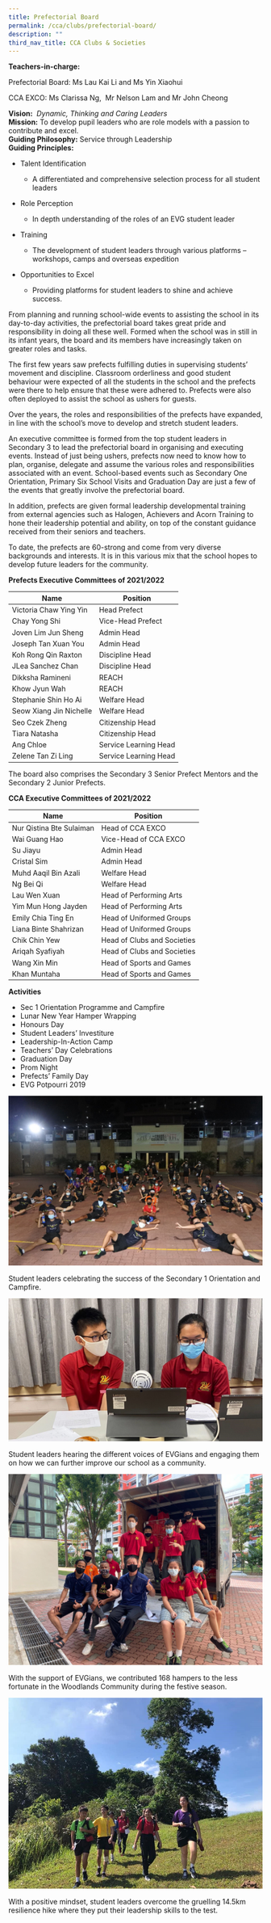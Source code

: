 ```yaml
---
title: Prefectorial Board
permalink: /cca/clubs/prefectorial-board/
description: ""
third_nav_title: CCA Clubs & Societies
---
```

**Teachers-in-charge:**

Prefectorial Board: Ms Lau Kai Li and Ms Yin Xiaohui

CCA EXCO: Ms Clarissa Ng,  Mr Nelson Lam and Mr John Cheong

**Vision:**  _Dynamic, Thinking and Caring Leaders_  
**Mission:** To develop pupil leaders who are role models with a passion to contribute and excel.  
**Guiding Philosophy:** Service through Leadership  
**Guiding Principles:**

*   Talent Identification
    *   A differentiated and comprehensive selection process for all student leaders

*   Role Perception
    *   In depth understanding of the roles of an EVG student leader

*   Training
    *   The development of student leaders through various platforms – workshops, camps and overseas expedition

*   Opportunities to Excel
    *   Providing platforms for student leaders to shine and achieve success.

From planning and running school-wide events to assisting the school in its day-to-day activities, the prefectorial board takes great pride and responsibility in doing all these well. Formed when the school was in still in its infant years, the board and its members have increasingly taken on greater roles and tasks.

The first few years saw prefects fulfilling duties in supervising students’ movement and discipline. Classroom orderliness and good student behaviour were expected of all the students in the school and the prefects were there to help ensure that these were adhered to. Prefects were also often deployed to assist the school as ushers for guests.

Over the years, the roles and responsibilities of the prefects have expanded, in line with the school’s move to develop and stretch student leaders.

An executive committee is formed from the top student leaders in Secondary 3 to lead the prefectorial board in organising and executing events. Instead of just being ushers, prefects now need to know how to plan, organise, delegate and assume the various roles and responsibilities associated with an event. School-based events such as Secondary One Orientation, Primary Six School Visits and Graduation Day are just a few of the events that greatly involve the prefectorial board.

In addition, prefects are given formal leadership developmental training from external agencies such as Halogen, Achievers and Acorn Training to hone their leadership potential and ability, on top of the constant guidance received from their seniors and teachers.

To date, the prefects are 60-strong and come from very diverse backgrounds and interests. It is in this various mix that the school hopes to develop future leaders for the community.

**Prefects Executive Committees of 2021/2022**

| Name                    | Position              |
|-------------------------|-----------------------|
| Victoria Chaw Ying Yin  | Head Prefect          |
| Chay Yong Shi           | Vice-Head Prefect     |
| Joven Lim Jun Sheng     | Admin Head            |
| Joseph Tan Xuan You     | Admin Head            |
| Koh Rong Qin Raxton     | Discipline Head       |
| JLea Sanchez Chan       | Discipline Head       |
| Dikksha Ramineni        | REACH                 |
| Khow Jyun Wah           | REACH                 |
| Stephanie Shin Ho Ai    | Welfare Head          |
| Seow Xiang Jin Nichelle | Welfare Head          |
| Seo Czek Zheng          | Citizenship Head      |
| Tiara Natasha           | Citizenship Head      |
| Ang Chloe               | Service Learning Head |
| Zelene Tan Zi Ling      | Service Learning Head |

The board also comprises the Secondary 3 Senior Prefect Mentors and the Secondary 2 Junior Prefects.

**CCA Executive Committees of 2021/2022**

| Name                     | Position                    |
|--------------------------|-----------------------------|
| Nur Qistina Bte Sulaiman | Head of CCA EXCO            |
| Wai Guang Hao            | Vice-Head of CCA EXCO       |
| Su Jiayu                 | Admin Head                  |
| Cristal Sim              | Admin Head                  |
| Muhd Aaqil Bin Azali     | Welfare Head                |
| Ng Bei Qi                | Welfare Head                |
| Lau Wen Xuan             | Head of Performing Arts     |
| Yim Mun Hong Jayden      | Head of Performing Arts     |
| Emily Chia Ting En       | Head of Uniformed Groups    |
| Liana Binte Shahrizan    | Head of Uniformed Groups    |
| Chik Chin Yew            | Head of Clubs and Societies |
| Ariqah Syafiyah          | Head of Clubs and Societies |
| Wang Xin Min             | Head of Sports and Games    |
| Khan Muntaha             | Head of Sports and Games    |

**Activities**

*   Sec 1 Orientation Programme and Campfire
*   Lunar New Year Hamper Wrapping
*   Honours Day
*   Student Leaders’ Investiture
*   Leadership-In-Action Camp
*   Teachers’ Day Celebrations
*   Graduation Day
*   Prom Night
*   Prefects’ Family Day
*   EVG Potpourri 2019

![](/images/Our%20Curriculum/CCA/Clubs%20and%20Societies/Prefectorial%20Board/P1.jpg)

Student leaders celebrating the success of the Secondary 1 Orientation and Campfire.

![](/images/Our%20Curriculum/CCA/Clubs%20and%20Societies/Prefectorial%20Board/P2.jpg)


Student leaders hearing the different voices of EVGians and engaging them on how we can further improve our school as a community.

![](/images/Our%20Curriculum/CCA/Clubs%20and%20Societies/Prefectorial%20Board/P3.jpg)


With the support of EVGians, we contributed 168 hampers to the less fortunate in the Woodlands Community during the festive season.

![](/images/Our%20Curriculum/CCA/Clubs%20and%20Societies/Prefectorial%20Board/P4.jpg)


With a positive mindset, student leaders overcome the gruelling 14.5km resilience hike where they put their leadership skills to the test.